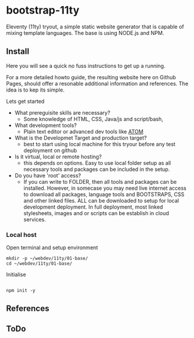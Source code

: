 # bootstrap-11ty
Eleventy (11ty) tryout, a simple static website generator that is capable of mixing template languages. The base is using NODE.js and NPM.

## Install

Here you will see a quick no fuss instructions to get up a running.

For a more detailed howto guide, the resulting website here on Github Pages, should offer a resonable additional information and references. 
The idea is to kep its simple.  

Lets get started

- What prereguisite skills are necessary?
    - Some knowledge of HTML, CSS, Java/js and script/bash,   
 - What development tools?
   -  Plain text editor or advanced dev tools like [ATOM](https://atom.io/)
 - What is the Developmet Target and production target?
    - best to start using local machine for this tryour before any test deployment on github 
 - Is it virtual, local or remote hosting?
    - this depends on options. Easy to use local folder setup as all necessary tools and packages can be included in the setup.
 - Do you have 'root' access?
    - If you can write to FOLDER, then all tools and packages can be installed. However, in somecase you may need live internet access to download all packages, language tools and BOOTSTRAPS, CSS and other linked files. ALL can be downloaded to setup for local development deployment. In full deployment, most linked stylesheets, images and or scripts can be establish in cloud services. 

### Local host

Open terminal and setup environment

```
mkdir -p ~/webdev/11ty/01-base/
cd ~/webdev/11ty/01-base/

```
Initialise
```

npm init -y
```


## References

## ToDo






